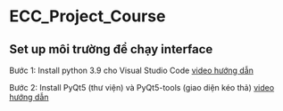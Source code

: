 # ECC_Project_Course
## Set up môi trường để chạy interface
Bước 1: Install python 3.9 cho Visual Studio Code [video hướng dẫn](https://www.youtube.com/watch?v=dNFgRUD2w68&t=94s)

Bước 2: Install PyQt5 (thư viện) và PyQt5-tools (giao diện kéo thả) [video hướng dẫn](https://www.youtube.com/watch?v=aEUR-ngeXNA)

